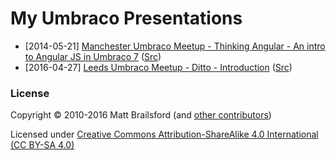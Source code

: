 # My Umbraco Presentations

* [2014-05-21] [Manchester Umbraco Meetup - Thinking Angular - An intro to Angular JS in Umbraco 7](http://mattbrailsford.github.io/umbraco-presentations/2014/05/21/thinking-angular/index.html) ([Src](../gh-pages/2014/05/21/thinking-angular))
* [2016-04-27] [Leeds Umbraco Meetup - Ditto - Introduction](http://mattbrailsford.github.io/umbraco-presentations/2016/04/27/ditto-introduction/index.html) ([Src](../gh-pages/2016/04/27/ditto-introduction))

### License

Copyright &copy; 2010-2016 Matt Brailsford (and [other contributors](https://github.com/mattbrailsford/umbraco-presentations/graphs/contributors))

Licensed under [Creative Commons Attribution-ShareAlike 4.0 International (CC BY-SA 4.0)](LICENSE.md)
